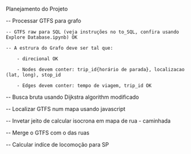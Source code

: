 Planejamento do Projeto

-- Processar GTFS para grafo

    -- GTFS raw para SQL (veja instruções no to_SQL, confira usando Explore Database.ipynb) OK
    
    -- A estrura do Grafo deve ser tal que:
    
        - direcional OK
        
        - Nodes devem conter: trip_id{horário de parada}, localizacao (lat, long), stop_id
        
        - Edges devem conter: tempo de viagem, trip_id OK

-- Busca bruta usando Dijkstra algorithm modificado

-- Localizar GTFS num mapa usando javascript

-- Invetar jeito de calcular isocrona em mapa de rua - caminhada

-- Merge o GTFS com o das ruas

-- Calcular indíce de locomoção para SP
